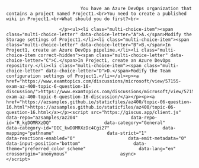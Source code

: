 <p class="card-text">
							
								You have an Azure DevOps organization that contains a project named Project1.<br>You need to create a published wiki in Project1.<br>What should you do first?<br>
							
						</p><ul><li class="multi-choice-item"><span class="multi-choice-letter" data-choice-letter="A">A.</span>Modify the Storage settings of Project1.</li><li class="multi-choice-item"><span class="multi-choice-letter" data-choice-letter="B">B.</span>In Project1, create an Azure DevOps pipeline.</li><li class="multi-choice-item correct-hidden"><span class="multi-choice-letter" data-choice-letter="C">C.</span>In Project1, create an Azure DevOps repository.</li><li class="multi-choice-item"><span class="multi-choice-letter" data-choice-letter="D">D.</span>Modify the Team configuration settings of Project1.</li></ul><p><a href="https://www.examtopics.com/discussions/microsoft/view/57155-exam-az-400-topic-6-question-16-discussion/">https://www.examtopics.com/discussions/microsoft/view/57155-exam-az-400-topic-6-question-16-discussion/</a></p><p><a href="https://azsamples.github.io/staticfiles/az400/topic-06-question-16.html">https://azsamples.github.io/staticfiles/az400/topic-06-question-16.html</a></p><script src="https://giscus.app/client.js"                    data-repo="azsamples/az204"                    data-repo-id="R_kgDOMRXzDQ"                    data-category="General"                    data-category-id="DIC_kwDOMRXzDc4Cgi27"                    data-mapping="pathname"                    data-strict="1"                    data-reactions-enabled="0"                    data-emit-metadata="0"                    data-input-position="bottom"                    data-theme="preferred_color_scheme"                    data-lang="en"                    crossorigin="anonymous"                    async>                    </script>